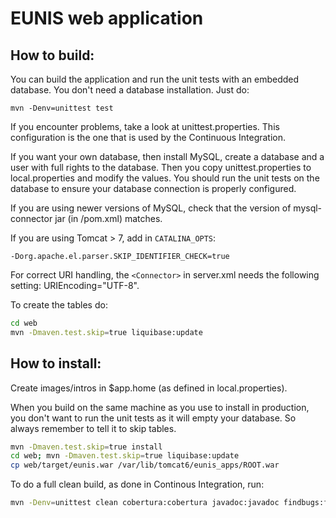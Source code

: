 EUNIS web application
=====================
 
How to build:
-------------
You can build the application and run the unit tests with an embedded database. You don't need a database installation. Just do:

    mvn -Denv=unittest test

If you encounter problems, take a look at unittest.properties. This configuration is the one that is used by the Continuous Integration.

If you want your own database, then install MySQL, create a database and a user with full rights to the database. Then you copy unittest.properties to local.properties and modify the values. You should run the unit tests on the database to ensure your database connection is properly configured.

If you are using newer versions of MySQL, check that the version of mysql-connector jar (in /pom.xml) matches.

If you are using Tomcat > 7, add in `CATALINA_OPTS`:

    -Dorg.apache.el.parser.SKIP_IDENTIFIER_CHECK=true
 
For correct URI handling, the `<Connector>` in server.xml needs the following setting: URIEncoding="UTF-8".

To create the tables do:
  
```sh
cd web
mvn -Dmaven.test.skip=true liquibase:update
```

How to install:
---------------

Create images/intros in $app.home (as defined in local.properties).

When you build on the same machine as you use to install in production, you don't want to run the unit tests as it will empty your database. So always remember to tell it to skip tables.

```sh
mvn -Dmaven.test.skip=true install
cd web; mvn -Dmaven.test.skip=true liquibase:update
cp web/target/eunis.war /var/lib/tomcat6/eunis_apps/ROOT.war
```

To do a full clean build, as done in Continous Integration, run:

```sh
mvn -Denv=unittest clean cobertura:cobertura javadoc:javadoc findbugs:findbugs pmd:pmd pmd:cpd checkstyle:checkstyle
```
